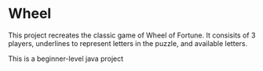Wheel
=====
This project recreates the classic game of Wheel of Fortune. It consisits of 3
players, underlines to represent letters in the puzzle, and available letters.

This is a beginner-level java project
